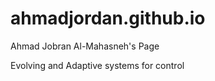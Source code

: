 # ahmadjordan.github.io

Ahmad Jobran Al-Mahasneh's Page

Evolving and Adaptive systems for control
